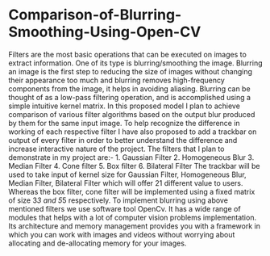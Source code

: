 # Comparison-of-Blurring-Smoothing-Using-Open-CV
Filters are the most basic operations that can be executed on images to extract information. One of its type is blurring/smoothing the image. Blurring an image is the first step to reducing the size of images without changing their appearance too much and blurring removes high-frequency components from the image, it helps in avoiding aliasing. Blurring can be thought of as a low-pass filtering operation, and is accomplished using a simple intuitive kernel matrix. In this proposed model I plan to achieve comparison of various filter algorithms based on the output blur produced by them for the same input image. To help recognize the difference in working of each respective filter I have also proposed to add a trackbar on output of every filter in order to better understand the difference and increase interactive nature of the project. The filters that I plan to demonstrate in my project are:- 1. Gaussian Filter 2. Homogeneous Blur 3. Median Filter 4. Cone filter 5. Box filter 6. Bilateral Filter The trackbar will be used to take input of kernel size for Gaussian Filter, Homogeneous Blur, Median Filter, Bilateral Filter which will offer 21 different value to users. Whereas the box filter, cone filter will be implemented using a fixed matrix of size 3*3 and 5*5 respectively. To implement blurring using above mentioned filters we use software tool OpenCv. It has a wide range of modules that helps with a lot of computer vision problems implementation. Its architecture and memory management provides you with a framework in which you can work with images and videos without worrying about allocating and de-allocating memory for your images.
